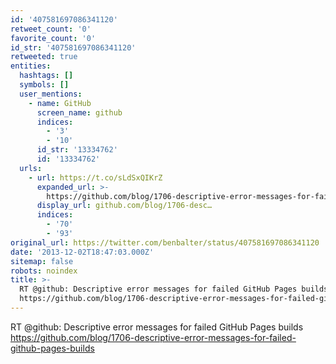 ```yaml
---
id: '407581697086341120'
retweet_count: '0'
favorite_count: '0'
id_str: '407581697086341120'
retweeted: true
entities:
  hashtags: []
  symbols: []
  user_mentions:
    - name: GitHub
      screen_name: github
      indices:
        - '3'
        - '10'
      id_str: '13334762'
      id: '13334762'
  urls:
    - url: https://t.co/sLdSxQIKrZ
      expanded_url: >-
        https://github.com/blog/1706-descriptive-error-messages-for-failed-github-pages-builds
      display_url: github.com/blog/1706-desc…
      indices:
        - '70'
        - '93'
original_url: https://twitter.com/benbalter/status/407581697086341120
date: '2013-12-02T18:47:03.000Z'
sitemap: false
robots: noindex
title: >-
  RT @github: Descriptive error messages for failed GitHub Pages builds
  https://github.com/blog/1706-descriptive-error-messages-for-failed-github-pages-builds
---
```


RT @github: Descriptive error messages for failed GitHub Pages builds https://github.com/blog/1706-descriptive-error-messages-for-failed-github-pages-builds